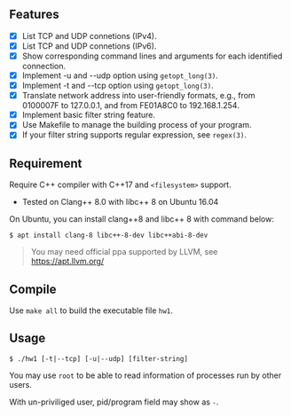 ## Features

* [x] List TCP and UDP connetions (IPv4).
* [x] List TCP and UDP connetions (IPv6).
* [x] Show corresponding command lines and arguments for each identified connection.
* [x] Implement -u and --udp option using `getopt_long(3)`.
* [x] Implement -t and --tcp option using `getopt_long(3)`.
* [x] Translate network address into user-friendly formats, e.g., from 0100007F to 127.0.0.1, and from FE01A8C0 to 192.168.1.254.
* [x] Implement basic filter string feature.
* [x] Use Makefile to manage the building process of your program.
* [x] If your filter string supports regular expression, see `regex(3)`.

## Requirement

Require C++ compiler with C++17 and `<filesystem>` support.

- Tested on Clang++ 8.0 with libc++ 8 on Ubuntu 16.04

On Ubuntu, you can install clang++8 and libc++ 8 with command below:

```
$ apt install clang-8 libc++-8-dev libc++abi-8-dev
```

> You may need official ppa supported by LLVM, see https://apt.llvm.org/

## Compile

Use `make all` to build the executable file `hw1`.

## Usage

```
$ ./hw1 [-t|--tcp] [-u|--udp] [filter-string]
```

You may use `root` to be able to read information of processes run by other users.

With un-priviliged user, pid/program field may show as `-`.
